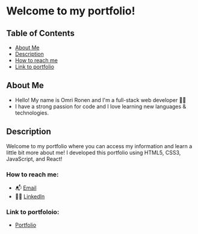 # Welcome to my portfolio! 

## Table of Contents
* [About Me](https://github.com/Omrironen4/Omri-Ronen-React-Portfolio#about-me)
* [Description](#description)
* [How to reach me](https://github.com/Omrironen4/Omri-Ronen-React-Portfolio#how-to-reach-me)
* [Link to portfolio](https://github.com/Omrironen4/Omri-Ronen-React-Portfolio#link-to-portfoloio)

## About Me 
- Hello! My name is Omri Ronen and I'm a full-stack web developer :technologist:
- I have a strong passion for code and I love learning new languages & technologies.

## Description 

Welcome to my portfolio where you can access my information and learn a little bit more about me! I developed this portfolio using HTML5, CSS3, JavaScript, and React!

### How to reach me:

- :mailbox_with_mail: [Email](omri.ronen4@gmail.com)
- :raising_hand_man:  [LinkedIn](https://www.linkedin.com/in/omri4/)

### Link to portfoloio:

- [Portfolio](https://omrironen4.github.io/)
